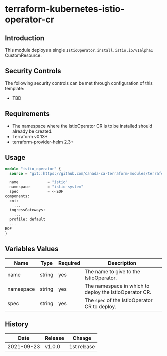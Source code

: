 # terraform-kubernetes-istio-operator-cr

## Introduction
This module deploys a single `IstioOperator.install.istio.io/v1alpha1` CustomResource.

## Security Controls

The following security controls can be met through configuration of this template:

* TBD

## Requirements
* The namespace where the IstioOperator CR is to be installed should already be created.
* Terraform v0.13+
* terraform-provider-helm 2.3+

## Usage

```terraform
module "istio_operator" {
  source = "git::https://github.com/canada-ca-terraform-modules/terraform-kubernetes-istio-operator-cr.git?ref=v1.0.0"

  name             = "istio"
  namespace        = "istio-system"
  spec             = <<EOF
components:
  cni:
    ...
  ingressGateways:
    ...
  profile: default
  ...
EOF
}
```

## Variables Values

| Name      | Type   | Required | Description                                            |
| --------- | ------ | -------- | ------------------------------------------------------ |
| name      | string | yes      | The name to give to the IstioOperator.                 |
| namespace | string | yes      | The namespace in which to deploy the IstioOperator CR. |
| spec      | string | yes      | The `spec` of the IstioOperator CR to deploy.          |

## History

| Date       | Release     | Change                                                    |
| ---------- | ----------- | --------------------------------------------------------- |
| 2021-09-23 | v1.0.0      | 1st release                                               |

